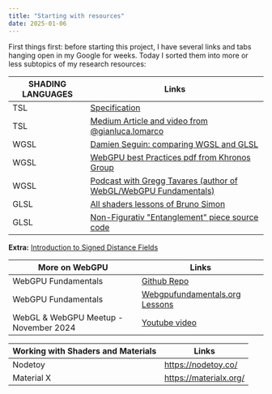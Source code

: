 ```yaml
---
title: "Starting with resources"
date: 2025-01-06
---
```


First things first: before starting this project, I have several links and tabs hanging open in my Google for weeks.
Today I sorted them into more or less subtopics of my research resources:

| SHADING LANGUAGES    | Links |
| -------- | ------- |
| TSL  | [Specification](https://github.com/mrdoob/three.js/wiki/Three.js-Shading-Language)   |
| TSL | [Medium Article and video from @gianluca.lomarco](https://medium.com/@gianluca.lomarco/three-js-shading-language-a-new-era-for-shaders-cd48de8b22b0)   |
| WGSL    | [Damien Seguin: comparing WGSL and GLSL](https://dmnsgn.me/blog/from-glsl-to-wgsl-the-future-of-shaders-on-the-web/)   |
| WGSL    | [WebGPU best Practices pdf from Khronos Group](https://www.khronos.org/assets/uploads/developers/presentations/WebGPU_Best_Practices_Google.pdf)|
| WGSL    | [Podcast with Gregg Tavares (author of WebGL/WebGPU Fundamentals)](https://changelog.com/jsparty/304)|
| GLSL    | [All shaders lessons of Bruno Simon](https://threejs-journey.com/lessons/shader-patterns) |
| GLSL    | [Non-Figurativ "Entanglement" piece source code](https://github.com/bgstaal/gpuparticles)|

**Extra:** 
[Introduction to Signed Distance Fields](https://www.youtube.com/watch?v=pEdlZ9W2Xs0)


| More on WebGPU   | Links |
| -------- | ------- |
| WebGPU Fundamentals    | [Github Repo](https://github.com/webgpu/webgpufundamentals) |
| WebGPU Fundamentals    | [Webgpufundamentals.org Lessons](https://webgpufundamentals.org/webgpu/lessons/webgpu-wgsl.html)|
| WebGL & WebGPU Meetup - November 2024  | [Youtube video](https://www.youtube.com/watch?v=koY-kDb50VI) |

| Working with Shaders and Materials | Links |
| -------- | ------- |
| Nodetoy   | https://nodetoy.co/|
| Material X    | https://materialx.org/ |

